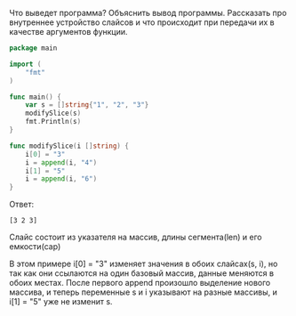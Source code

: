 Что выведет программа? Объяснить вывод программы. Рассказать про внутреннее устройство слайсов и что происходит при передачи их в качестве аргументов функции.

```go
package main

import (
	"fmt"
)

func main() {
	var s = []string{"1", "2", "3"}
	modifySlice(s)
	fmt.Println(s)
}

func modifySlice(i []string) {
	i[0] = "3"
	i = append(i, "4")
	i[1] = "5"
	i = append(i, "6")
}
```

Ответ:
```
[3 2 3]

```


Слайс состоит из указателя на массив, длины сегмента(len) и его емкости(cap)

В этом примере i[0] = "3" изменяет значения в обоих слайсах(s, i), но так как они ссылаются на один базовый массив,
данные меняются в обоих местах.
После первого append произошло выделение нового массива, и теперь переменные s и i указывают на разные массивы, и i[1] = "5" уже не изменит s.

